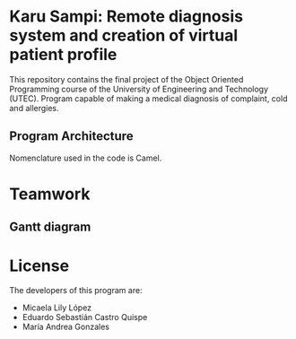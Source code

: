 # Karu Sampi: Remote diagnosis system and creation of virtual patient profile

This repository contains the final project of the Object Oriented Programming course of the University of Engineering and Technology (UTEC). Program capable of making a medical diagnosis of complaint, cold and allergies.

## Program Architecture

Nomenclature used in the code is Camel.

# Teamwork

## Gantt diagram

# License

The developers of this program are:

* Micaela Lily López
* Eduardo Sebastián Castro Quispe
* María Andrea Gonzales
